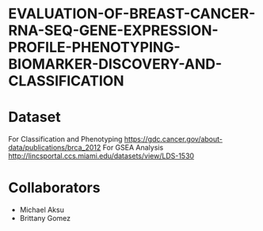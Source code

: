 # EVALUATION-OF-BREAST-CANCER-RNA-SEQ-GENE-EXPRESSION-PROFILE-PHENOTYPING-BIOMARKER-DISCOVERY-AND-CLASSIFICATION



# Dataset 
For Classification and Phenotyping https://gdc.cancer.gov/about-data/publications/brca_2012
For GSEA Analysis http://lincsportal.ccs.miami.edu/datasets/view/LDS-1530

# Collaborators
- Michael Aksu
- Brittany Gomez
